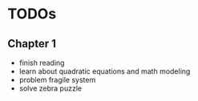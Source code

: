 # TODOs

## Chapter 1
  * finish reading
  * learn about quadratic equations and math modeling
  * problem fragile system
  * solve zebra puzzle
